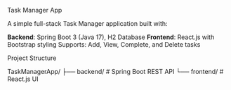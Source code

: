 Task Manager App

A simple full-stack Task Manager application built with:

 **Backend**: Spring Boot 3 (Java 17), H2 Database
 **Frontend**: React.js with Bootstrap styling
  Supports: Add, View, Complete, and Delete tasks


Project Structure

TaskManagerApp/
├── backend/ # Spring Boot REST API
└── frontend/ # React.js UI
